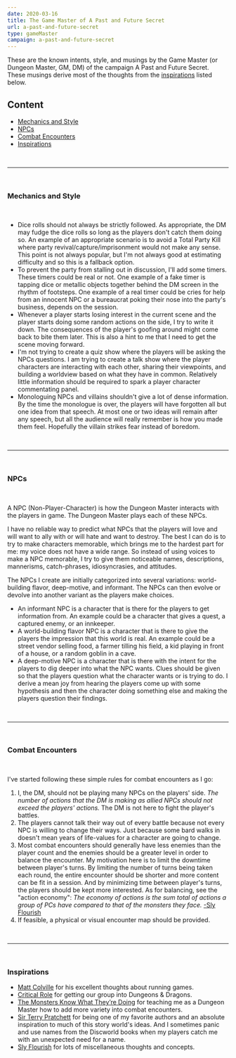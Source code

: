 ```yaml
---
date: 2020-03-16
title: The Game Master of A Past and Future Secret
url: a-past-and-future-secret
type: gameMaster
campaign: a-past-and-future-secret
---
```


These are the known intents, style, and musings by the Game Master (or Dungeon Master, GM, DM) of the campaign A Past and Future Secret. These musings derive most of the thoughts from the [inspirations](#inspirations) listed below.

## Content

* [Mechanics and Style](#mechanics-and-style)
* [NPCs](#npcs)
* [Combat Encounters](#combat-encounters)
* [Inspirations](#inspirations)

<br/>
<hr/>
<br/>

### Mechanics and Style

<br/>

* Dice rolls should not always be strictly followed. As appropriate, the DM may fudge the dice rolls so long as the players don't catch them doing so. An example of an appropriate scenario is to avoid a Total Party Kill where party revival/capture/imprisonment would not make any sense. This point is not always popular, but I'm not always good at estimating difficulty and so this is a fallback option.
* To prevent the party from stalling out in discussion, I'll add some timers. These timers could be real or not. One example of a fake timer is tapping dice or metallic objects together behind the DM screen in the rhythm of footsteps. One example of a real timer could be cries for help from an innocent NPC or a bureaucrat poking their nose into the party's business, depends on the session.
* Whenever a player starts losing interest in the current scene and the player starts doing some random actions on the side, I try to write it down. The consequences of the player's goofing around might come back to bite them later. This is also a hint to me that I need to get the scene moving forward.
* I'm not trying to create a quiz show where the players will be asking the NPCs questions. I am trying to create a talk show where the player characters are interacting with each other, sharing their viewpoints, and building a worldview based on what they have in common. Relatively little information should be required to spark a player character commentating panel.
* Monologuing NPCs and villains shouldn't give a lot of dense information. By the time the monologue is over, the players will have forgotten all but one idea from that speech. At most one or two ideas will remain after any speech, but all the audience will really remember is how you made them feel. Hopefully the villain strikes fear instead of boredom.

<br/>
<hr/>
<br/>

### NPCs

<br/>

A NPC (Non-Player-Character) is how the Dungeon Master interacts with the players in game. The Dungeon Master plays each of these NPCs.

I have no reliable way to predict what NPCs that the players will love and will want to ally with or will hate and want to destroy. The best I can do is to try to make characters memorable, which brings me to the hardest part for me: my voice does not have a wide range. So instead of using voices to make a NPC memorable, I try to give them noticeable names, descriptions, mannerisms, catch-phrases, idiosyncrasies, and attitudes.

The NPCs I create are initially categorized into several variations: world-building flavor, deep-motive, and informant. The NPCs can then evolve or devolve into another variant as the players make choices.

* An informant NPC is a character that is there for the players to get information from. An example could be a character that gives a quest, a captured enemy, or an innkeeper.
* A world-building flavor NPC is a character that is there to give the players the impression that this world is real. An example could be a street vendor selling food, a farmer tilling his field, a kid playing in front of a house, or a random goblin in a cave.
* A deep-motive NPC is a character that is there with the intent for the players to dig deeper into what the NPC wants. Clues should be given so that the players question what the character wants or is trying to do. I derive a mean joy from hearing the players come up with some hypothesis and then the character doing something else and making the players question their findings.

<br/>
<hr/>
<br/>

### Combat Encounters

<br/>

I've started following these simple rules for combat encounters as I go:

1. I, the DM, should not be playing many NPCs on the players' side. *The number of actions that the DM is making as allied NPCs should not exceed the players' actions.* The DM is not here to fight the player's battles.
2. The players cannot talk their way out of every battle because not every NPC is willing to change their ways. Just because some bard walks in doesn't mean years of life-values for a character are going to change.
3. Most combat encounters should generally have less enemies than the player count and the enemies should be a greater level in order to balance the encounter. My motivation here is to limit the downtime between player's turns. By limiting the number of turns being taken each round, the entire encounter should be shorter and more content can be fit in a session. And by minimizing time between player's turns, the players should be kept more interested. As for balancing, see the "action economy":  _The economy of actions is the sum total of actions a group of PCs have compared to that of the monsters they face._ [-Sly Flourish][4]
4. If feasible, a physical or visual encounter map should be provided.

<br/>
<hr/>
<br/>

### Inspirations

* [Matt Colville][0] for his excellent thoughts about running games.
* [Critical Role][1] for getting our group into Dungeons & Dragons.
* [The Monsters Know What They’re Doing][2] for teaching me as a Dungeon Master how to add more variety into combat encounters.
* [Sir Terry Pratchett][3] for being one of my favorite authors and an absolute inspiration to much of this story world's ideas. And I sometimes panic and use names from the Discworld books when my players catch me with an unexpected need for a name.
* [Sly Flourish][5] for lots of miscellaneous thoughts and concepts.

[0]: https://www.youtube.com/channel/UCkVdb9Yr8fc05_VbAVfskCA
[1]: https://critrole.com/
[2]: http://themonstersknow.com/
[3]: https://www.terrypratchettbooks.com/
[4]: https://slyflourish.com/understanding_the_economy_of_actions.html
[5]: https://slyflourish.com/index.html
